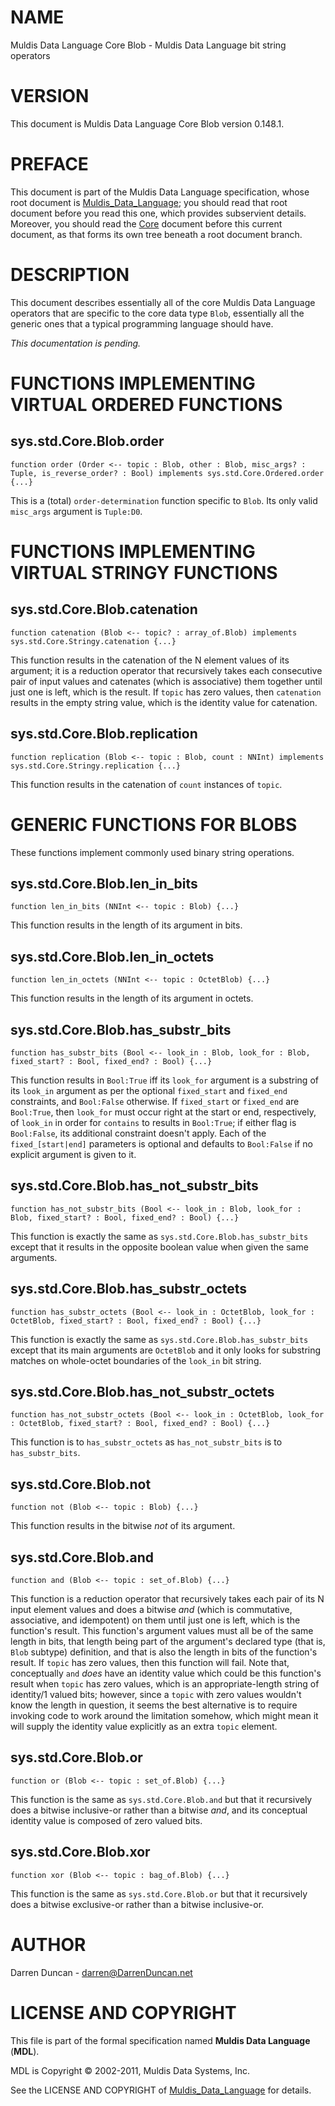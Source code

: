 # NAME

Muldis Data Language Core Blob - Muldis Data Language bit string operators

# VERSION

This document is Muldis Data Language Core Blob version 0.148.1.

# PREFACE

This document is part of the Muldis Data Language specification, whose root
document is [Muldis_Data_Language](Muldis_Data_Language.md); you should read that root document before
you read this one, which provides subservient details.  Moreover, you
should read the [Core](Muldis_Data_Language_Core.md) document before this current
document, as that forms its own tree beneath a root document branch.

# DESCRIPTION

This document describes essentially all of the core Muldis Data Language operators that
are specific to the core data type `Blob`, essentially all the generic
ones that a typical programming language should have.

*This documentation is pending.*

# FUNCTIONS IMPLEMENTING VIRTUAL ORDERED FUNCTIONS

## sys.std.Core.Blob.order

`function order (Order <-- topic : Blob,
other : Blob, misc_args? : Tuple, is_reverse_order? : Bool)
implements sys.std.Core.Ordered.order {...}`

This is a (total) `order-determination` function specific to `Blob`.  Its
only valid `misc_args` argument is `Tuple:D0`.

# FUNCTIONS IMPLEMENTING VIRTUAL STRINGY FUNCTIONS

## sys.std.Core.Blob.catenation

`function catenation (Blob <--
topic? : array_of.Blob) implements sys.std.Core.Stringy.catenation {...}`

This function results in the catenation of the N element values of its
argument; it is a reduction operator that recursively takes each
consecutive pair of input values and catenates (which is associative) them
together until just one is left, which is the result.  If `topic` has zero
values, then `catenation` results in the empty string value, which is the
identity value for catenation.

## sys.std.Core.Blob.replication

`function replication (Blob <-- topic : Blob,
count : NNInt) implements sys.std.Core.Stringy.replication {...}`

This function results in the catenation of `count` instances of `topic`.

# GENERIC FUNCTIONS FOR BLOBS

These functions implement commonly used binary string operations.

## sys.std.Core.Blob.len_in_bits

`function len_in_bits (NNInt <-- topic : Blob) {...}`

This function results in the length of its argument in bits.

## sys.std.Core.Blob.len_in_octets

`function len_in_octets (NNInt <-- topic : OctetBlob) {...}`

This function results in the length of its argument in octets.

## sys.std.Core.Blob.has_substr_bits

`function has_substr_bits (Bool <-- look_in : Blob,
look_for : Blob, fixed_start? : Bool, fixed_end? : Bool) {...}`

This function results in `Bool:True` iff its `look_for` argument is a
substring of its `look_in` argument as per the optional `fixed_start` and
`fixed_end` constraints, and `Bool:False` otherwise.  If `fixed_start`
or `fixed_end` are `Bool:True`, then `look_for` must occur right at the
start or end, respectively, of `look_in` in order for `contains` to
results in `Bool:True`; if either flag is `Bool:False`, its additional
constraint doesn't apply.  Each of the `fixed_[start|end]` parameters is
optional and defaults to `Bool:False` if no explicit argument is given to
it.

## sys.std.Core.Blob.has_not_substr_bits

`function has_not_substr_bits (Bool <-- look_in : Blob,
look_for : Blob, fixed_start? : Bool, fixed_end? : Bool) {...}`

This function is exactly the same as `sys.std.Core.Blob.has_substr_bits`
except that it results in the opposite boolean value when given the same
arguments.

## sys.std.Core.Blob.has_substr_octets

`function has_substr_octets (Bool <-- look_in : OctetBlob,
look_for : OctetBlob, fixed_start? : Bool, fixed_end? : Bool) {...}`

This function is exactly the same as `sys.std.Core.Blob.has_substr_bits`
except that its main arguments are `OctetBlob` and it only looks for
substring matches on whole-octet boundaries of the `look_in` bit string.

## sys.std.Core.Blob.has_not_substr_octets

`function has_not_substr_octets (Bool <-- look_in : OctetBlob,
look_for : OctetBlob, fixed_start? : Bool, fixed_end? : Bool) {...}`

This function is to `has_substr_octets` as `has_not_substr_bits` is to
`has_substr_bits`.

## sys.std.Core.Blob.not

`function not (Blob <-- topic : Blob) {...}`

This function results in the bitwise *not* of its argument.

## sys.std.Core.Blob.and

`function and (Blob <-- topic : set_of.Blob) {...}`

This function is a reduction operator that recursively takes each pair of
its N input element values and does a bitwise *and* (which is commutative,
associative, and idempotent) on them until just one is left, which is the
function's result.  This function's argument values must all be of the same
length in bits, that length being part of the argument's declared type
(that is, `Blob` subtype) definition, and that is also the length in bits
of the function's result.  If `topic` has zero values, then this function
will fail.  Note that, conceptually `and` *does* have an identity value
which could be this function's result when `topic` has zero values, which
is an appropriate-length string of identity/1 valued bits; however, since a
`topic` with zero values wouldn't know the length in question, it seems
the best alternative is to require invoking code to work around the
limitation somehow, which might mean it will supply the identity value
explicitly as an extra `topic` element.

## sys.std.Core.Blob.or

`function or (Blob <-- topic : set_of.Blob) {...}`

This function is the same as `sys.std.Core.Blob.and` but that it
recursively does a bitwise inclusive-or rather than a bitwise *and*, and
its conceptual identity value is composed of zero valued bits.

## sys.std.Core.Blob.xor

`function xor (Blob <-- topic : bag_of.Blob) {...}`

This function is the same as `sys.std.Core.Blob.or` but that it
recursively does a bitwise exclusive-or rather than a bitwise inclusive-or.

# AUTHOR

Darren Duncan - darren@DarrenDuncan.net

# LICENSE AND COPYRIGHT

This file is part of the formal specification named
**Muldis Data Language** (**MDL**).

MDL is Copyright © 2002-2011, Muldis Data Systems, Inc.

See the LICENSE AND COPYRIGHT of [Muldis_Data_Language](Muldis_Data_Language.md) for details.
